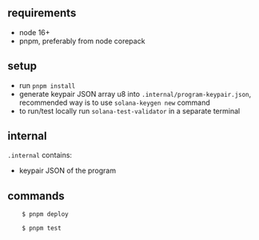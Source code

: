 ## requirements

- node 16+
- pnpm, preferably from node corepack

## setup

- run `pnpm install`
- generate keypair JSON array u8 into `.internal/program-keypair.json`, recommended way is to use `solana-keygen new` command
- to run/test locally run `solana-test-validator` in a separate terminal

## internal

`.internal` contains:
- keypair JSON of the program

## commands

        $ pnpm deploy

        $ pnpm test
